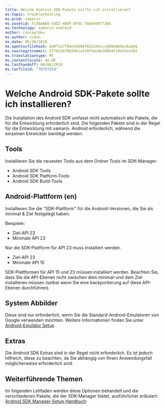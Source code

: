 ```yaml
---
title: Welche Android SDK-Pakete sollte ich installieren?
ms.topic: troubleshooting
ms.prod: xamarin
ms.assetid: F136AAE0-C6D2-4B0F-8F8C-7A6A94877266
ms.technology: xamarin-android
author: conceptdev
ms.author: crdun
ms.date: 05/30/2018
ms.openlocfilehash: bd0f2a7704e5d666f6b32d4ccc489e069ec6ade6
ms.sourcegitcommit: 57f815bf0024b1afe9754c0e28054fc0a53ce302
ms.translationtype: MT
ms.contentlocale: de-DE
ms.lasthandoff: 09/06/2019
ms.locfileid: "70757254"
---
```

# <a name="which-android-sdk-packages-should-i-install"></a>Welche Android SDK-Pakete sollte ich installieren?

Die Installation des Android SDK umfasst nicht automatisch alle Pakete, die für die Entwicklung erforderlich sind. Die folgenden Pakete sind in der Regel für die Entwicklung mit xamarin. Android erforderlich, während die einzelnen Entwickler benötigt werden:

## <a name="tools"></a>Tools

Installieren Sie die neuesten Tools aus dem Ordner Tools im SDK-Manager:

- Android SDK Tools
- Android SDK Platform-Tools
- Android SDK Build-Tools

## <a name="android-platforms"></a>Android-Plattform (en)

Installieren Sie die "SDK-Plattform" für die Android-Versionen, die Sie als minimal & Ziel festgelegt haben. 

Beispiele:

- Ziel-API 23
- Minimale API 23

Nur die SDK-Plattform für API 23 muss installiert werden.

- Ziel-API 23
- Minimale API 15

SDK-Plattformen für API 15 und 23 müssen installiert werden. Beachten Sie, dass Sie die API-Ebenen nicht zwischen dem minimal-und dem Ziel installieren müssen (selbst wenn Sie eine backportierung auf diese API-Ebenen durchführen).

## <a name="system-images"></a>System Abbilder

Diese sind nur erforderlich, wenn Sie die Standard-Android-Emulatoren von Google verwenden möchten. Weitere Informationen finden Sie unter [Android-Emulator Setup](~/android/get-started/installation/android-emulator/index.md) .

## <a name="extras"></a>Extras
Die Android SDK Extras sind in der Regel nicht erforderlich. Es ist jedoch hilfreich, diese zu beachten, da Sie abhängig von Ihrem Anwendungsfall möglicherweise erforderlich sind.

## <a name="further-reading"></a>Weiterführende Themen
Im folgenden Leitfaden werden diese Optionen behandelt und die verschiedenen Pakete, die der SDK-Manager bietet, ausführlicher erläutert: [Android SDK Manager-Setup Handbuch](http://www.themethodology.net/2015/02/android-sdk-manager-setup-for.html?m=1)
